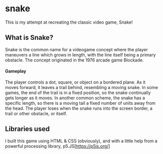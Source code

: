 # snake
This is my attempt at recreating the classic video game, Snake!

## What is Snake? 
Snake is the common name for a videogame concept where the player maneuvers a line which grows in length, with the line itself being a primary obstacle. The concept originated in the 1976 arcade game Blockade. 
  #### Gameplay
  The player controls a dot, square, or object on a bordered plane. As it moves forward, it leaves a trail behind, resembling a moving 
  snake. In some games, the end of the trail is in a fixed position, so the snake continually gets longer as it moves. In another common 
  scheme, the snake has a specific length, so there is a moving tail a fixed number of units away from the head. The player loses when the 
  snake runs into the screen border, a trail or other obstacle, or itself.

## Libraries used 
I built this game using HTML & CSS (obviously), and with a little help from a powerful processing library, p5.JS[https://p5js.org/] 
